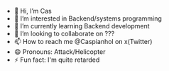 - 👋 Hi, I’m Cas
- 👀 I’m interested in Backend/systems programming
- 🌱 I’m currently learning Backend development
- 💞️ I’m looking to collaborate on ???
- 📫 How to reach me @Caspianhol on x(Twitter)
- 😄 Pronouns: Attack/Helicopter
- ⚡ Fun fact: I'm quite retarded

<!---
cas-hol/cas-hol is a ✨ special ✨ repository because its `README.md` (this file) appears on your GitHub profile.
You can click the Preview link to take a look at your changes.
--->
